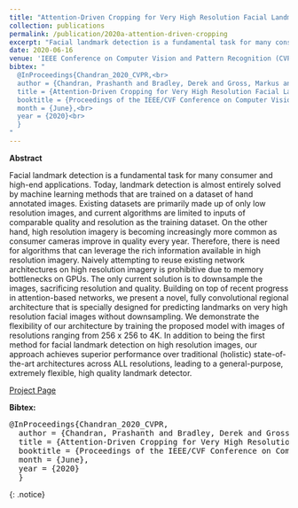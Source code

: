 ```yaml
---
title: "Attention-Driven Cropping for Very High Resolution Facial Landmark Detection"
collection: publications
permalink: /publication/2020a-attention-driven-cropping
excerpt: "Facial landmark detection is a fundamental task for many consumer and high-end applications and is almost entirely solved by machine learning methods today.  [[Project Page]](https://studios.disneyresearch.com/2020/06/16/attention-driven-cropping-for-very-high-resolution-facial-landmark-detection/)"
date: 2020-06-16
venue: 'IEEE Conference on Computer Vision and Pattern Recognition (CVPR)'
bibtex: "
  @InProceedings{Chandran_2020_CVPR,<br>
  author = {Chandran, Prashanth and Bradley, Derek and Gross, Markus and Beeler, Thabo},<br> 
  title = {Attention-Driven Cropping for Very High Resolution Facial Landmark Detection},<br> 
  booktitle = {Proceedings of the IEEE/CVF Conference on Computer Vision and Pattern Recognition (CVPR)},<br>
  month = {June},<br>
  year = {2020}<br>
  }
"
---
```


**Abstract**
<p>
Facial landmark detection is a fundamental task for many consumer and high-end applications. Today, landmark detection is almost entirely solved by machine learning methods that are trained on a dataset of hand annotated images. Existing datasets are primarily made up of only low resolution images, and current algorithms are limited to inputs of comparable quality and resolution as the training dataset. On the other hand, high resolution imagery is becoming increasingly more common as consumer cameras improve in quality every year. Therefore, there is need for algorithms that can leverage the rich information available in high resolution imagery. Naively attempting to reuse existing network architectures on high resolution imagery is prohibitive due to memory bottlenecks on GPUs. The only current solution is to downsample the images, sacrificing resolution and quality. Building on top of recent progress in attention-based networks, we present a novel, fully convolutional regional architecture that is specially designed for predicting landmarks on very high resolution facial images without downsampling. We demonstrate the flexibility of our architecture by training the proposed model with images of resolutions ranging from 256 x 256 to 4K. In addition to being the first method for facial landmark detection on high resolution images, our approach achieves superior performance over traditional (holistic) state-of-the-art architectures across ALL resolutions, leading to a general-purpose, extremely flexible, high quality landmark detector.
</p>

[Project Page](https://studios.disneyresearch.com/2020/06/16/attention-driven-cropping-for-very-high-resolution-facial-landmark-detection/)

**Bibtex:** 
<pre>
@InProceedings{Chandran_2020_CVPR,
  author = {Chandran, Prashanth and Bradley, Derek and Gross, Markus and Beeler, Thabo},  
  title = {Attention-Driven Cropping for Very High Resolution Facial Landmark Detection},
  booktitle = {Proceedings of the IEEE/CVF Conference on Computer Vision and Pattern Recognition (CVPR)},
  month = {June},
  year = {2020}
  }
</pre>
{: .notice}